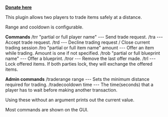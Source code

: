 [**Donate here**](https://www.paypal.com/cgi-bin/webscr?cmd=_s-xclick&hosted_button_id=NQYRAPDV676MY)


This plugin allows two players to trade items safely at a distance.

Range and cooldown is configurable.



**Commands**
/trr "partial or full player name" --- Send trade request.
/tra --- Accept trade request.
/trd --- Decline trading request / Close current trading session
/tro "partial or full item name" amount --- Offer an item while trading. Amount is one if not specified.
/trob "partial or full blueprint name" --- Offer a blueprint.
/tror --- Remove the last offer made.
/trl --- Lock offered items. If both parties lock, they will exchange the offered items.

**Admin commands**
/traderange range --- Sets the minimum distance required for trading.
/tradecooldown time --- The time(seconds) that a player has to wait before making another transaction.

Using these without an argument prints out the current value.


Most commands are shown on the GUI.